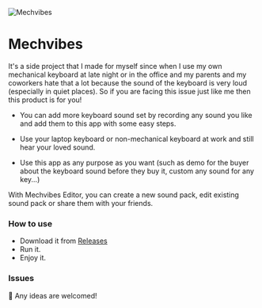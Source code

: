 ![Mechvibes](https://i.imgur.com/T6Qq5Q3.png)

# Mechvibes

It's a side project that I made for myself since when I use my own mechanical keyboard at late night or in the office and my parents and my coworkers hate that a lot because the sound of the keyboard is very loud (especially in quiet places). So if you are facing this issue just like me then this product is for you!

- You can add more keyboard sound set by recording any sound you like and add them to this app with some easy steps.

- Use your laptop keyboard or non-mechanical keyboard at work and still hear your loved sound.

- Use this app as any purpose as you want (such as demo for the buyer about the keyboard sound before they buy it, custom any sound for any key...)

With Mechvibes Editor, you can create a new sound pack, edit existing sound pack or share them with your friends.

### How to use

- Download it from [Releases](https://github.com/hainguyents13/mechvibes/releases/latest)
- Run it.
- Enjoy it.

### Issues

🤝 Any ideas are welcomed!
